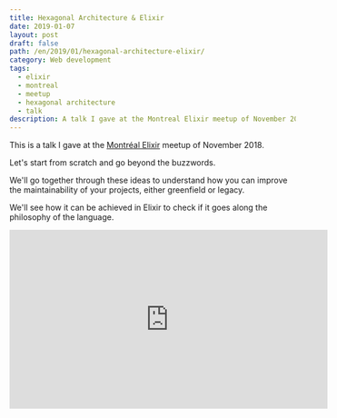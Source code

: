 ```yaml
---
title: Hexagonal Architecture & Elixir
date: 2019-01-07
layout: post
draft: false
path: /en/2019/01/hexagonal-architecture-elixir/
category: Web development
tags:
  - elixir
  - montreal
  - meetup
  - hexagonal architecture
  - talk
description: A talk I gave at the Montreal Elixir meetup of November 2018.
---
```


This is a talk I gave at the [Montréal Elixir](https://www.meetup.com/fr-FR/montrealelixir/events/256148599/) meetup of November 2018.

Let's start from scratch and go beyond the buzzwords.

We'll go together through these ideas to understand how you can improve the maintainability of your projects, either greenfield or legacy.

We'll see how it can be achieved in Elixir to check if it goes along the philosophy of the language.

<iframe width="560" height="315" src="https://www.youtube-nocookie.com/embed/sdM1KkjtCe8" frameborder="0" allow="accelerometer; autoplay; encrypted-media; gyroscope; picture-in-picture" allowfullscreen></iframe>
